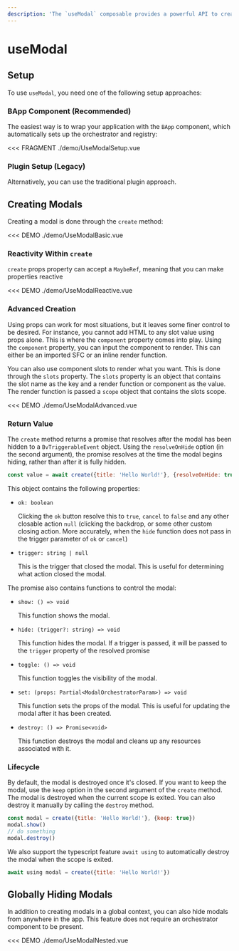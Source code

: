 ```yaml
---
description: 'The `useModal` composable provides a powerful API to create, manage, and control modals programmatically from anywhere in your application. It allows you to create modals on-demand, manage existing modals, and handle modal interactions through promises.'
---
```


# useModal

<PageHeader />

## Setup

To use `useModal`, you need one of the following setup approaches:

### BApp Component (Recommended)

The easiest way is to wrap your application with the `BApp` component, which automatically sets up the orchestrator and registry:

<<< FRAGMENT ./demo/UseModalSetup.vue

### Plugin Setup (Legacy)

Alternatively, you can use the traditional plugin approach.

<UsePluginAlert />

## Creating Modals

Creating a modal is done through the `create` method:

<<< DEMO ./demo/UseModalBasic.vue

### Reactivity Within `create`

`create` props property can accept a `MaybeRef`, meaning that you can make properties reactive

<<< DEMO ./demo/UseModalReactive.vue

### Advanced Creation

Using props can work for most situations, but it leaves some finer control to be desired. For instance, you cannot add HTML to any slot value using props alone. This is where the `component` property comes into play. Using the `component` property, you can input the component to render. This can either be an imported SFC or an inline render function.

You can also use component slots to render what you want. This is done through the `slots` property. The `slots` property is an object that contains the slot name as the key and a render function or component as the value. The render function is passed a `scope` object that contains the slots scope.

<<< DEMO ./demo/UseModalAdvanced.vue

### Return Value

The `create` method returns a promise that resolves after the modal has been hidden to a `BvTriggerableEvent` object.
Using the `resolveOnHide` option (in the second argument), the promise resolves at the time the modal begins hiding, rather than after it is fully hidden.

```js
const value = await create({title: 'Hello World!'}, {resolveOnHide: true})
```

This object contains the following properties:

- `ok: boolean`

  Clicking the `ok` button resolve this to `true`, `cancel` to `false` and any other closable action `null` (clicking the backdrop, or some other custom closing action. More accurately, when the `hide` function does not pass in the trigger parameter of `ok` or `cancel`)

- `trigger: string | null`

  This is the trigger that closed the modal. This is useful for determining what action closed the modal.

The promise also contains functions to control the modal:

- `show: () => void`

  This function shows the modal.

- `hide: (trigger?: string) => void`

  This function hides the modal. If a trigger is passed, it will be passed to the `trigger` property of the resolved promise

- `toggle: () => void`

  This function toggles the visibility of the modal.

- `set: (props: Partial<ModalOrchestratorParam>) => void`

  This function sets the props of the modal. This is useful for updating the modal after it has been created.

- `destroy: () => Promise<void>`

  This function destroys the modal and cleans up any resources associated with it.

### Lifecycle

By default, the modal is destroyed once it's closed. If you want to keep the modal, use the `keep` option in the second argument of the `create` method.
The modal is destroyed when the current scope is exited. You can also destroy it manually by calling the `destroy` method.

```js
const modal = create({title: 'Hello World!'}, {keep: true})
modal.show()
// do something
modal.destroy()
```

We also support the typescript feature `await using` to automatically destroy the modal when the scope is exited.

```js
await using modal = create({title: 'Hello World!'})
```

## Globally Hiding Modals

In addition to creating modals in a global context, you can also hide modals from anywhere in the app. This feature does not require an orchestrator component to be present.

<<< DEMO ./demo/UseModalNested.vue

<script setup lang="ts">
import UsePluginAlert from '../../components/UsePluginAlert.vue'
import PageHeader from '../../components/PageHeader.vue'

</script>
